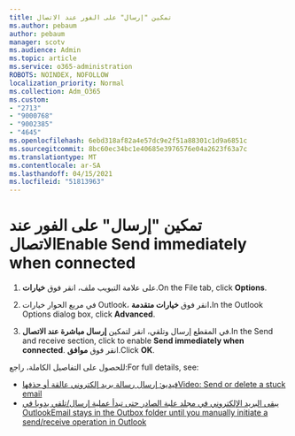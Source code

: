 ```yaml
---
title: تمكين "إرسال" على الفور عند الاتصال
ms.author: pebaum
author: pebaum
manager: scotv
ms.audience: Admin
ms.topic: article
ms.service: o365-administration
ROBOTS: NOINDEX, NOFOLLOW
localization_priority: Normal
ms.collection: Adm_O365
ms.custom:
- "2713"
- "9000768"
- "9002385"
- "4645"
ms.openlocfilehash: 6ebd318af82a4e57dc9e2f51a88301c1d9a6851c
ms.sourcegitcommit: 8bc60ec34bc1e40685e3976576e04a2623f63a7c
ms.translationtype: MT
ms.contentlocale: ar-SA
ms.lasthandoff: 04/15/2021
ms.locfileid: "51813963"
---
```

# <a name="enable-send-immediately-when-connected"></a><span data-ttu-id="2489c-102">تمكين "إرسال" على الفور عند الاتصال</span><span class="sxs-lookup"><span data-stu-id="2489c-102">Enable Send immediately when connected</span></span>
 
1. <span data-ttu-id="2489c-103">على علامة التبويب ملف، انقر فوق **خيارات**.</span><span class="sxs-lookup"><span data-stu-id="2489c-103">On the File tab, click **Options**.</span></span>

2. <span data-ttu-id="2489c-104">في مربع الحوار خيارات Outlook، انقر فوق **خيارات متقدمة.**</span><span class="sxs-lookup"><span data-stu-id="2489c-104">In the Outlook Options dialog box, click **Advanced**.</span></span>

3. <span data-ttu-id="2489c-105">في المقطع إرسال وتلقي، انقر لتمكين **إرسال مباشرة عند الاتصال**.</span><span class="sxs-lookup"><span data-stu-id="2489c-105">In the Send and receive section, click to enable **Send immediately when connected**.</span></span> <span data-ttu-id="2489c-106">انقر فوق **موافق**.</span><span class="sxs-lookup"><span data-stu-id="2489c-106">Click **OK**.</span></span>

<span data-ttu-id="2489c-107">للحصول على التفاصيل الكاملة، راجع:</span><span class="sxs-lookup"><span data-stu-id="2489c-107">For full details, see:</span></span>
- [<span data-ttu-id="2489c-108">فيديو: إرسال رسالة بريد إلكتروني عالقة أو حذفها</span><span class="sxs-lookup"><span data-stu-id="2489c-108">Video: Send or delete a stuck email</span></span>](https://support.office.com/article/Video-Send-or-delete-an-email-stuck-in-your-outbox-26d5d34a-4e5f-444a-a9e8-44db04a94dec) 
- [<span data-ttu-id="2489c-109">يبقى البريد الإلكتروني في مجلد علبة الصادر حتى تبدأ عملية إرسال/تلقي يدويا في Outlook</span><span class="sxs-lookup"><span data-stu-id="2489c-109">Email stays in the Outbox folder until you manually initiate a send/receive operation in Outlook</span></span>](https://support.microsoft.com/help/2797572/email-stays-in-the-outbox-folder-until-you-manually-initiate-a-send-re)
